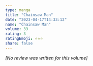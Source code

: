 ```yaml
---
type: manga
title: "Chainsaw Man"
date: "2023-04-17T14:33:12"
name: "Chainsaw Man"
volume: 33
rating: 3
ratingEmoji: ⭐️⭐️⭐️
share: false
---
```


*[No review was written for this volume]*

